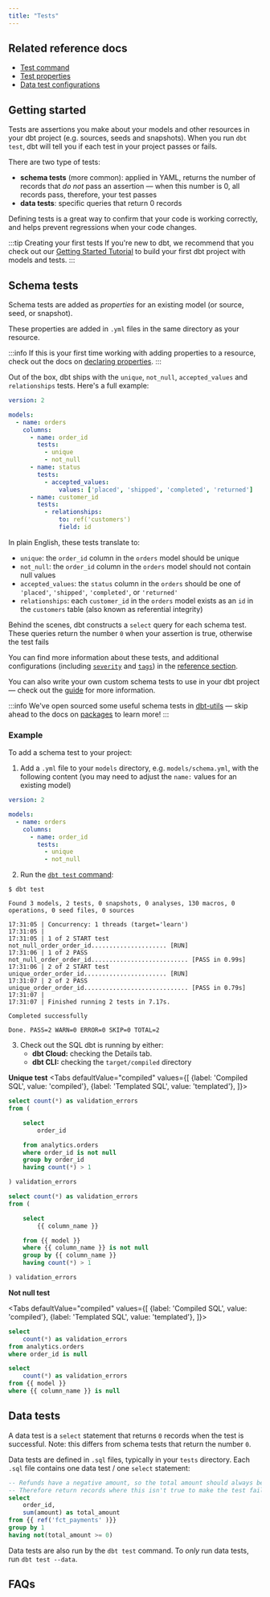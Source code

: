 ```yaml
---
title: "Tests"
---
```


## Related reference docs
* [Test command](test)
* [Test properties](resource-properties/tests)
* [Data test configurations](data-test-configs)

<!---
* [Test selection syntax](model-selection-syntax)
--->

## Getting started

Tests are assertions you make about your models and other resources in your dbt project (e.g. sources, seeds and snapshots). When you run `dbt test`, dbt will tell you if each test in your project passes or fails.

There are two type of tests:
* **schema tests** (more common): applied in YAML, returns the number of records that _do not_ pass an assertion — when this number is 0, all records pass, therefore, your test passes
* **data tests**: specific queries that return 0 records

Defining tests is a great way to confirm that your code is working correctly, and helps prevent regressions when your code changes.

:::tip Creating your first tests
If you're new to dbt, we recommend that you check out our [Getting Started Tutorial](tutorial/1-setting-up.md) to build your first dbt project with models and tests.
:::

## Schema tests
Schema tests are added as _properties_ for an existing model (or source, seed, or snapshot).

These properties are added in  `.yml` files in the same directory as your resource.

:::info
If this is your first time working with adding properties to a resource, check out the docs on [declaring properties](declaring-properties).
:::

Out of the box, dbt ships with the `unique`, `not_null`, `accepted_values` and `relationships` tests. Here's a full example:

```yml
version: 2

models:
  - name: orders
    columns:
      - name: order_id
        tests:
          - unique
          - not_null
      - name: status
        tests:
          - accepted_values:
              values: ['placed', 'shipped', 'completed', 'returned']
      - name: customer_id
        tests:
          - relationships:
              to: ref('customers')
              field: id
```

In plain English, these tests translate to:
* `unique`: the `order_id` column in the `orders` model should be unique
* `not_null`: the `order_id` column in the `orders` model should not contain null values
* `accepted_values`: the `status` column in the `orders` should be  one of `'placed'`, `'shipped'`, `'completed'`, or  `'returned'`
* `relationships`: each `customer_id` in the `orders` model exists as an `id` in the `customers` table (also known as referential integrity)

Behind the scenes, dbt constructs a `select` query for each schema test. These queries return the number `0` when your assertion is true, otherwise the test fails

You can find more information about these tests, and additional configurations (including [`severity`](resource-properties/tests#severity) and [`tags`](resource-properties/tags)) in the [reference section](resource-properties/tests).

You can also write your own custom schema tests to use in your dbt project — check out the [guide](custom-schema-tests) for more information.

:::info
We've open sourced some useful schema tests in [dbt-utils](https://hub.getdbt.com/fishtown-analytics/dbt_utils/latest/) — skip ahead to the docs on [packages](package-management) to learn more!
:::

### Example
To add a schema test to your project:

1. Add a `.yml` file to your `models` directory, e.g. `models/schema.yml`, with the following content (you may need to adjust the `name:` values for an existing model)

<File name='models/schema.yml'>

```yaml
version: 2

models:
  - name: orders
    columns:
      - name: order_id
        tests:
          - unique
          - not_null

```

</File>

2. Run the [`dbt test` command](command-line-interface/test):

```
$ dbt test

Found 3 models, 2 tests, 0 snapshots, 0 analyses, 130 macros, 0 operations, 0 seed files, 0 sources

17:31:05 | Concurrency: 1 threads (target='learn')
17:31:05 |
17:31:05 | 1 of 2 START test not_null_order_order_id..................... [RUN]
17:31:06 | 1 of 2 PASS not_null_order_order_id........................... [PASS in 0.99s]
17:31:06 | 2 of 2 START test unique_order_order_id....................... [RUN]
17:31:07 | 2 of 2 PASS unique_order_order_id............................. [PASS in 0.79s]
17:31:07 |
17:31:07 | Finished running 2 tests in 7.17s.

Completed successfully

Done. PASS=2 WARN=0 ERROR=0 SKIP=0 TOTAL=2

```
3. Check out the SQL dbt is running by either:
   * **dbt Cloud:** checking the Details tab.
   * **dbt CLI:** checking the `target/compiled` directory


**Unique test**
<Tabs
  defaultValue="compiled"
  values={[
    {label: 'Compiled SQL', value: 'compiled'},
    {label: 'Templated SQL', value: 'templated'},
  ]}>
  <TabItem value="compiled">

```sql
select count(*) as validation_errors
from (

    select
        order_id

    from analytics.orders
    where order_id is not null
    group by order_id
    having count(*) > 1

) validation_errors

```

  </TabItem>
  <TabItem value="templated">

```sql
select count(*) as validation_errors
from (

    select
        {{ column_name }}

    from {{ model }}
    where {{ column_name }} is not null
    group by {{ column_name }}
    having count(*) > 1

) validation_errors


```

  </TabItem>
</Tabs>

**Not null test**

<Tabs
  defaultValue="compiled"
  values={[
    {label: 'Compiled SQL', value: 'compiled'},
    {label: 'Templated SQL', value: 'templated'},
  ]}>
  <TabItem value="compiled">

```sql
select
    count(*) as validation_errors
from analytics.orders
where order_id is null

```

  </TabItem>
  <TabItem value="templated">

```sql
select
    count(*) as validation_errors
from {{ model }}
where {{ column_name }} is null

```

  </TabItem>
</Tabs>



## Data tests
A data test is a `select` statement that returns `0` records when the test is successful. Note: this differs from schema tests that return the number `0`.

Data tests are defined in `.sql` files, typically in your `tests` directory. Each `.sql` file contains one data test / one `select` statement:

<File name='tests/assert_total_payment_amount_is_positive.sql'>

```sql
-- Refunds have a negative amount, so the total amount should always be >= 0.
-- Therefore return records where this isn't true to make the test fail
select
    order_id,
    sum(amount) as total_amount
from {{ ref('fct_payments' )}}
group by 1
having not(total_amount >= 0)

```

</File>


Data tests are also run by the `dbt test` command. To _only_ run data tests, run `dbt test --data`.


## FAQs


<FAQ src="test-one-model" />
<FAQ src="failed-tests" />
<FAQ src="recommended-tests" />
<FAQ src="when-to-test" />
<FAQ src="records-from-failed-tests" />
<FAQ src="configurable-data-test-path" />
<FAQ src="test-sources" />
<FAQ src="custom-test-thresholds" />
<FAQ src="uniqueness-two-columns" />

<!--
Additional FAQs that need Discourse articles:
- How can I run my tests before a model is created?
-->
